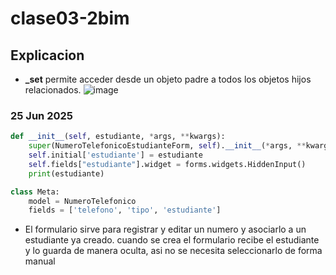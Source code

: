 # clase03-2bim

## Explicacion
- **_set** permite acceder desde un objeto padre a todos los objetos hijos relacionados.
![image](https://github.com/user-attachments/assets/73bb13d0-92ea-4261-86ee-fd1ead288669)


### 25 Jun 2025 
```python
def __init__(self, estudiante, *args, **kwargs):
    super(NumeroTelefonicoEstudianteForm, self).__init__(*args, **kwargs)
    self.initial['estudiante'] = estudiante
    self.fields["estudiante"].widget = forms.widgets.HiddenInput()
    print(estudiante)

class Meta:
    model = NumeroTelefonico
    fields = ['telefono', 'tipo', 'estudiante']

```
- El formulario sirve para registrar y editar un numero y asociarlo a un estudiante ya creado. cuando se crea el formulario recibe el estudiante y lo guarda de manera oculta, asi no se necesita seleccionarlo de forma manual